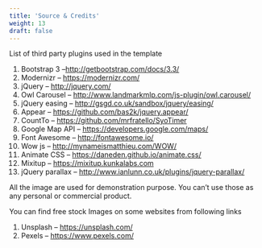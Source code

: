 ```yaml
---
title: 'Source & Credits'
weight: 13
draft: false
---
```

List of third party plugins used in the template

1. Bootstrap 3 –<http://getbootstrap.com/docs/3.3/>
2. Modernizr – <https://modernizr.com/>
3. jQuery – <http://jquery.com/>
4. Owl Carousel – <http://www.landmarkmlp.com/js-plugin/owl.carousel/>
5. jQuery easing – <http://gsgd.co.uk/sandbox/jquery/easing/>
6. Appear – [https://github.com/bas2k/jquery.appear/ ](https://github.com/bas2k/jquery.appear/)
7. CountTo – <https://github.com/mrfratello/SyoTimer>
8. Google Map API – <https://developers.google.com/maps/>
9. Font Awesome – <http://fontawesome.io/>
10. Wow js – <http://mynameismatthieu.com/WOW/>
11. Animate CSS – <https://daneden.github.io/animate.css/>
12. Mixitup – <https://mixitup.kunkalabs.com>
13. jQuery parallax – <http://www.ianlunn.co.uk/plugins/jquery-parallax/>

All the image are used for demonstration purpose. You can’t use those as any personal or commercial product.

You can find free stock Images on some websites from following links

1. Unsplash – <https://unsplash.com/>
2. Pexels – <https://www.pexels.com/>
